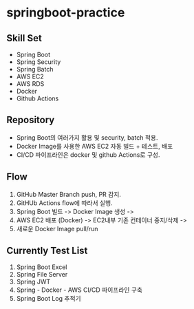 # springboot-practice

## Skill Set
- Spring Boot
- Spring Security 
- Spring Batch
- AWS EC2
- AWS RDS
- Docker 
- Github Actions

## Repository 
- Spring Boot의 여러가지 활용 및 security, batch 적용. 
- Docker Image를 사용한 AWS EC2 자동 빌드 + 테스트, 배포
- CI/CD 파이프라인은 docker 및 github Actions로 구성.


## Flow
1. GitHub Master Branch push, PR 감지.
2. GitHUb Actions flow에 따라서 실행. 
3. Spring Boot 빌드 -> Docker Image 생성 -> 
4. AWS EC2 배포 (Docker) -> EC2내부 기존 컨테이너 중지/삭제 ->
5. 새로운 Docker Image pull/run 

## Currently Test List
1. Spring Boot Excel 
2. Spring File Server 
3. Spring JWT 
4. Spring - Docker - AWS CI/CD 파이프라인 구축
5. Spring Boot Log 추적기 
